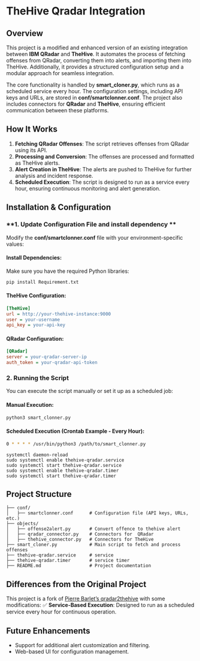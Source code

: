 # **TheHive Qradar Integration**

## **Overview**
This project is a modified and enhanced version of an existing integration between **IBM QRadar** and **TheHive**. It automates the process of fetching offenses from QRadar, converting them into alerts, and importing them into TheHive. Additionally, it provides a structured configuration setup and a modular approach for seamless integration.

The core functionality is handled by **smart_cloner.py**, which runs as a scheduled service every hour. The configuration settings, including API keys and URLs, are stored in **conf/smartclonner.conf**. The project also includes connectors for **QRadar** and **TheHive**, ensuring efficient communication between these platforms.

## **How It Works**
1. **Fetching QRadar Offenses**: The script retrieves offenses from QRadar using its API.
2. **Processing and Conversion**: The offenses are processed and formatted as TheHive alerts.
3. **Alert Creation in TheHive**: The alerts are pushed to TheHive for further analysis and incident response.
4. **Scheduled Execution**: The script is designed to run as a service every hour, ensuring continuous monitoring and alert generation.

## **Installation & Configuration**

### **1. Update Configuration File and install dependency **
Modify the **conf/smartclonner.conf** file with your environment-specific values:

#### **Install Dependencies:**
Make sure you have the required Python libraries:

```bash
pip install Requirement.txt
```

#### **TheHive Configuration:**
```ini
[TheHive]
url = http://your-thehive-instance:9000
user = your-username
api_key = your-api-key
```

#### **QRadar Configuration:**
```ini
[QRadar]
server = your-qradar-server-ip
auth_token = your-qradar-api-token
```

### **2. Running the Script**
You can execute the script manually or set it up as a scheduled job:

#### **Manual Execution:**
```bash
python3 smart_clonner.py
```

#### **Scheduled Execution (Crontab Example - Every Hour):**
```bash
0 * * * * /usr/bin/python3 /path/to/smart_clonner.py
```

```service
systemctl daemon-reload
sudo systemctl enable thehive-qradar.service
sudo systemctl start thehive-qradar.service
sudo systemctl enable thehive-qradar.timer
sudo systemctl start thehive-qradar.timer
```

## **Project Structure**
```
├── conf/
│   ├── smartclonner.conf      # Configuration file (API keys, URLs, etc.)
├── objects/
│   ├── offense2alert.py       # Convert offence to thehive alert
│   ├── qradar_connector.py    # Connectors for  QRadar
│   ├── thehive_connector.py   # Connectors for TheHive 
├── smart_cloner.py            # Main script to fetch and process offenses
├── thehive-qradar.service     # service
├── thehive-qradar.timer       # service timer
├── README.md                  # Project documentation
```

## **Differences from the Original Project**
This project is a fork of [Pierre Barlet’s qradar2thehive](https://github.com/pierrebarlet/qradar2thehive) with some modifications:
✅ **Service-Based Execution**: Designed to run as a scheduled service every hour for continuous operation.

## **Future Enhancements**
- Support for additional alert customization and filtering.
- Web-based UI for configuration management.

